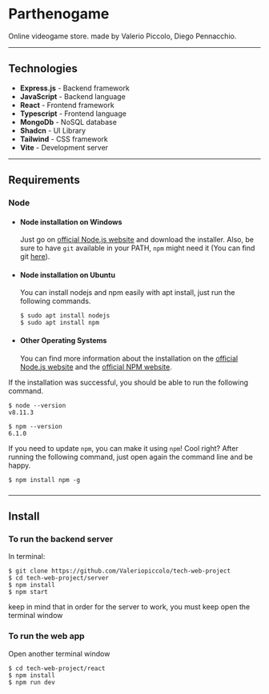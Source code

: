 # Parthenogame

Online videogame store. made by Valerio Piccolo, Diego Pennacchio.

---

## Technologies

- **Express.js** - Backend framework
- **JavaScript** - Backend language
- **React** - Frontend framework
- **Typescript** - Frontend language
- **MongoDb** - NoSQL database
- **Shadcn** - UI Library
- **Tailwind** - CSS framework
- **Vite** - Development server

---

## Requirements

### Node

- #### Node installation on Windows

  Just go on [official Node.js website](https://nodejs.org/) and download the installer.
  Also, be sure to have `git` available in your PATH, `npm` might need it (You can find git [here](https://git-scm.com/)).

- #### Node installation on Ubuntu

  You can install nodejs and npm easily with apt install, just run the following commands.

      $ sudo apt install nodejs
      $ sudo apt install npm

- #### Other Operating Systems
  You can find more information about the installation on the [official Node.js website](https://nodejs.org/) and the [official NPM website](https://npmjs.org/).

If the installation was successful, you should be able to run the following command.

    $ node --version
    v8.11.3

    $ npm --version
    6.1.0

If you need to update `npm`, you can make it using `npm`! Cool right? After running the following command, just open again the command line and be happy.

    $ npm install npm -g

###

---

## Install

### To run the backend server

In terminal:

    $ git clone https://github.com/Valeriopiccolo/tech-web-project
    $ cd tech-web-project/server
    $ npm install
    $ npm start

keep in mind that in order for the server to work, you must keep open the terminal window

### To run the web app

Open another terminal window

    $ cd tech-web-project/react
    $ npm install
    $ npm run dev
